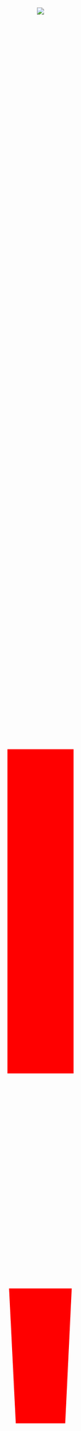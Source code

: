 
<h1 align="center"><img width="30" src="https://www.funimada.com/assets/images/cards/big/hello-2.gif"> </h1><h2 align="center" style="color:red;font-size:1000px">I'M ANSH GUPTA </h2>

<!-- Typing SVG -->
<p align="center">
  <a align="center" href="https://git.io/typing-svg"><img src="https://readme-typing-svg.herokuapp.com?font=Bodoni&duration=2000&pause=800&width=435&lines=Learner;A+Passionate+Programmer+from+India" alt="Typing SVG" /></a>
</p>

<!-- <h3 align="center">A Passionate Programmer</h3> -->

### Profile Views : 
  <img src="https://profile-counter.glitch.me/anshgupta17/count.svg" />
<img align="right" alt="Coding" width="400" src="https://cdn.dribbble.com/users/1162077/screenshots/3848914/programmer.gif">

<p align="left"> <img src="https://komarev.com/ghpvc/?username=anshgupta17&label=Profile%20views&color=0e75b6&style=flat" alt="anshgupta17" /> </p>

* 🌱 I’m currently learning **HTML & CSS**

* 👯 I’m looking to collaborate on **Open Source**

* 📫 How to reach me **guptaboyansh@gmail.com**

* 📧 Feel Free to Contact Me : `8650123030` <br>



<h3 align="left">Connect with me:</h3>
<p align="left">
<a href="https://linkedin.com/in/ansh-gupta-b53151252" target="blank"><img align="center" src="https://raw.githubusercontent.com/rahuldkjain/github-profile-readme-generator/master/src/images/icons/Social/linked-in-alt.svg" alt="ansh-gupta-b53151252" height="30" width="40" /></a>
<a href="https://instagram.com/_.anshgupta_" target="blank"><img align="center" src="https://raw.githubusercontent.com/rahuldkjain/github-profile-readme-generator/master/src/images/icons/Social/instagram.svg" alt="_.anshgupta_" height="30" width="40" /></a>
</p>

```python
Interests = ["CODING" , "PHOTOGRAPHY" , "EDITING"]
Languages = ["C" , "C++" , "HTML"]
```

<img  align="center" width="700" src="https://media.tenor.com/Nx4gRgudzx4AAAAC/anime-typing.gif">

<h3 align="left">Languages and Tools:</h3>
<p align="left"> <a href="https://developer.android.com" target="_blank" rel="noreferrer"> <img src="https://raw.githubusercontent.com/devicons/devicon/master/icons/android/android-original-wordmark.svg" alt="android" width="40" height="40"/> </a> <a href="https://www.cprogramming.com/" target="_blank" rel="noreferrer"> <img src="https://raw.githubusercontent.com/devicons/devicon/master/icons/c/c-original.svg" alt="c" width="40" height="40"/> </a> <a href="https://www.w3schools.com/cpp/" target="_blank" rel="noreferrer"> <img src="https://raw.githubusercontent.com/devicons/devicon/master/icons/cplusplus/cplusplus-original.svg" alt="cplusplus" width="40" height="40"/> </a> <a href="https://flutter.dev" target="_blank" rel="noreferrer"> <img src="https://www.vectorlogo.zone/logos/flutterio/flutterio-icon.svg" alt="flutter" width="40" height="40"/> </a> </p>





<img src="https://github-readme-stats.vercel.app/api?username=anshgupta17&show_icons=true&hide=contribs,prs&cache_seconds=86400&theme=chartreuse-dark">

<p><img align="center" src="https://github-readme-streak-stats.herokuapp.com/?user=anshgupta17&" alt="anshgupta17" /></p>

<a href="https://github.com/anshgupta17/github-readme-activity-graph"><img alt="Subham Raoniar's Activity Graph" src="https://activity-graph.herokuapp.com/graph?username=anshgupta17&bg_color=0D1117&color=5BCDEC&line=5BCDEC&point=FFFFFF&hide_border=true" /></a>

